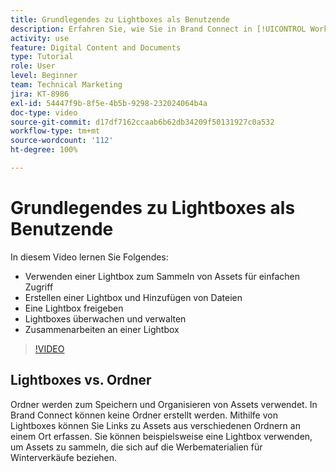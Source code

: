 ```yaml
---
title: Grundlegendes zu Lightboxes als Benutzende
description: Erfahren Sie, wie Sie in Brand Connect in [!UICONTROL Workfront DAM] eine Lightbox erstellen, verwenden, verwalten, freigeben und mit ihnen zusammenarbeiten können.
activity: use
feature: Digital Content and Documents
type: Tutorial
role: User
level: Beginner
team: Technical Marketing
jira: KT-8986
exl-id: 54447f9b-8f5e-4b5b-9298-232024064b4a
doc-type: video
source-git-commit: d17df7162ccaab6b62db34209f50131927c0a532
workflow-type: tm+mt
source-wordcount: '112'
ht-degree: 100%

---
```


# Grundlegendes zu Lightboxes als Benutzende

In diesem Video lernen Sie Folgendes:

* Verwenden einer Lightbox zum Sammeln von Assets für einfachen Zugriff
* Erstellen einer Lightbox und Hinzufügen von Dateien
* Eine Lightbox freigeben
* Lightboxes überwachen und verwalten
* Zusammenarbeiten an einer Lightbox

>[!VIDEO](https://video.tv.adobe.com/v/335248/?quality=12&learn=on&enablevpops)

## Lightboxes vs. Ordner

Ordner werden zum Speichern und Organisieren von Assets verwendet. In Brand Connect können keine Ordner erstellt werden. Mithilfe von Lightboxes können Sie Links zu Assets aus verschiedenen Ordnern an einem Ort erfassen. Sie können beispielsweise eine Lightbox verwenden, um Assets zu sammeln, die sich auf die Werbematerialien für Winterverkäufe beziehen.
